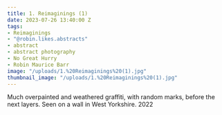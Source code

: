 ```yaml
---
title: 1. Reimaginings (1)
date: 2023-07-26 13:40:00 Z
tags:
- Reimaginings
- "@robin.likes.abstracts"
- abstract
- abstract photography
- No Great Hurry
- Robin Maurice Barr
image: "/uploads/1.%20Reimaginings%20(1).jpg"
thumbnail_image: "/uploads/1.%20Reimaginings%20(1).jpg"
---
```


Much overpainted and weathered graffiti, with random marks, before the next layers. Seen on a wall in West Yorkshire. 2022 
